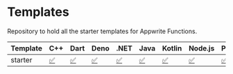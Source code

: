 # Templates

Repository to hold all the starter templates for Appwrite Functions.

<!-- TABLE:START -->
| Template | C++               | Dart               | Deno               | .NET                 | Java               | Kotlin               | Node.js            | PHP               | Python               | Ruby               | Swift               |
| -------- | ----------------- | ------------------ | ------------------ | -------------------- | ------------------ | -------------------- | ------------------ | ----------------- | -------------------- | ------------------ | ------------------- |
| starter  | [✅](/cpp/starter) | [✅](/dart/starter) | [✅](/deno/starter) | [✅](/dotnet/starter) | [✅](/java/starter) | [✅](/kotlin/starter) | [✅](/node/starter) | [✅](/php/starter) | [✅](/python/starter) | [✅](/ruby/starter) | [✅](/swift/starter) |
<!-- TABLE:END -->